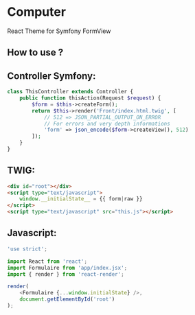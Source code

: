 # Computer
React Theme for Symfony FormView

## How to use ?

## Controller Symfony:
```php
class ThisController extends Controller {
    public function thisAction(Request $request) {
        $form = $this->createForm();
        return $this->render('Front/index.html.twig', [
            // 512 => JSON_PARTIAL_OUTPUT_ON_ERROR
            // For errors and very depth informations
            'form' => json_encode($form->createView(), 512)
        ]);
    }
}
```

## TWIG:
```html
<div id="root"></div>
<script type="text/javascript">
    window.__initialState__ = {{ form|raw }}
</script>
<script type="text/javascript" src="this.js"></script>
```

## Javascript:
```javascript
'use strict';

import React from 'react';
import Formulaire from 'app/index.jsx';
import { render } from 'react-render';

render(
    <Formulaire {...window.initialState} />,
    document.getElementById('root')
);
```